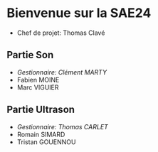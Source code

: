 # Bienvenue sur la SAE24

- Chef de projet: Thomas Clavé


## Partie Son
- *Gestionnaire: Clément MARTY*
- Fabien MOINE
- Marc VIGUIER

## Partie Ultrason
- *Gestionnaire: Thomas CARLET*
- Romain SIMARD
- Tristan GOUENNOU
